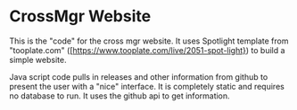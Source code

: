 # CrossMgr Website

This is the "code" for the cross mgr website. It uses Spotlight template from "tooplate.com" ([https://www.tooplate.com/live/2051-spot-light}) to build a simple website.

Java script code pulls in releases and other information from github to present the user with a "nice" interface. It is completely static and requires no database to run. It uses the github api to get information.



